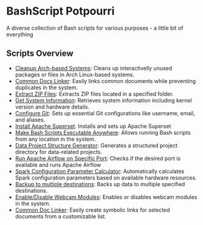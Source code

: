 # BashScript Potpourri

A diverse collection of Bash scripts for various purposes - a little bit of everything

## Scripts Overview

* [Cleanup Arch-based Systems](#cleanup_system): Cleans up interactivelly unused packages or files in Arch Linux-based systems.
* [Common Docs Linker](#common_docs_linker): Easily links common documents while preventing duplicates in the system.
* [Extract ZIP Files](#extract_zips): Extracts ZIP files located in a specified folder.
* [Get System Information](#get_system_info): Retrieves system information including kernel version and hardware details.
* [Configure Git](#git_first_time): Sets up essential Git configurations like username, email, and aliases.
* [Install Apache Superset](#install_superset): Installs and sets up Apache Superset
* [Make Bash Scripts Executable Anywhere](#make_me_executable): Allows running Bash scripts from any location in the system.
* [Data Project Structure Generator](#project_structure_generator): Generates a structured project directory for data-related projects.
* [Run Apache Airflow on Specific Port](#run_airflow): Checks if the desired port is available and runs Apache Airflow
* [Spark Configuration Parameter Calculator](#spark_submit_calculated_parameters): Automatically calculates Spark configuration parameters based on available hardware resources.
* [Backup to multiple destinations](#sync_to_multi_destinations): Backs up data to multiple specified destinations.
* [Enable/Disable Webcam Modules](#webcam_state): Enables or disables webcam modules in the system.
* [Common Doc Linker](#common_doc_linker): Easily create symbolic links for selected documents from a customizable list.